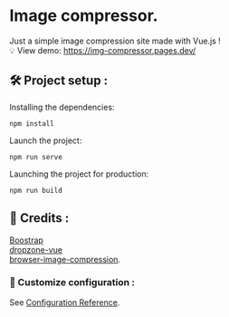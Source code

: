 # Image compressor.  
Just a simple image compression site made with Vue.js !  
💡 View demo: https://img-compressor.pages.dev/

## 🛠 Project setup :
Installing the dependencies:
```
npm install
```
Launch the project:
```
npm run serve
```
Launching the project for production:
```
npm run build
```

## 💎 Credits :

[Boostrap](https://getbootstrap.com/)  
[dropzone-vue](https://www.npmjs.com/package/dropzone-vue)  
[browser-image-compression](https://www.npmjs.com/package/browser-image-compression).

### 🧬 Customize configuration :
See [Configuration Reference](https://cli.vuejs.org/config/).
